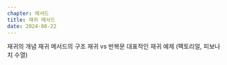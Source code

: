 ```yaml
---
chapter: 메서드
title: 재귀 메서드
date: 2024-08-22
---
```

재귀의 개념
재귀 메서드의 구조
재귀 vs 반복문
대표적인 재귀 예제 (팩토리얼, 피보나치 수열)